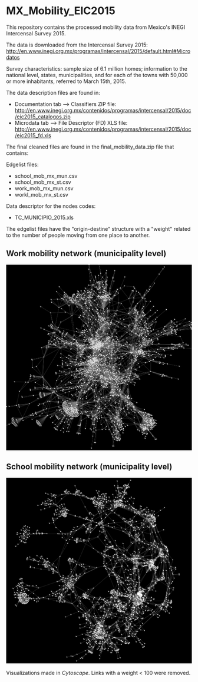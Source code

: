 # MX_Mobility_EIC2015

This repository contains the processed mobility data from Mexico's INEGI Intercensal Survey 2015.

The data is downloaded from the Intercensal Survey 2015: http://en.www.inegi.org.mx/programas/intercensal/2015/default.html#Microdatos

Survey characteristics: sample size of 6.1 million homes; information to the national level, states, municipalities, and for each of the towns with 50,000 or more inhabitants, referred to March 15th, 2015.

The data description files are found in:
* Documentation tab --> Classifiers ZIP file: http://en.www.inegi.org.mx/contenidos/programas/intercensal/2015/doc/eic2015_catalogos.zip
* Microdata tab --> File Descriptor (FD) XLS file: http://en.www.inegi.org.mx/contenidos/programas/intercensal/2015/doc/eic2015_fd.xls

The final cleaned files are found in the final_mobility_data.zip file that contains:

Edgelist files:
- school_mob_mx_mun.csv
- school_mob_mx_st.csv
- work_mob_mx_mun.csv
- workl_mob_mx_st.csv

Data descriptor for the nodes codes:
- TC_MUNICIPIO_2015.xls

The edgelist files have the "origin-destine" structure with a "weight" related to the number of people moving from one place to another.

## Work mobility network (municipality level)

<center>
<img src="https://github.com/jrncarlock/data-visualizations/blob/master/mobility-eic2015-mx/images/work_mobility_network_mun.png" width="800"/>
</center>

## School mobility network (municipality level)

<center>
<img src="https://github.com/jrncarlock/data-visualizations/blob/master/mobility-eic2015-mx/images/school_mobility_netowrk_mun.png" width="800"/>
</center>

Visualizations made in *Cytoscape*. Links with a weight < 100 were removed.
